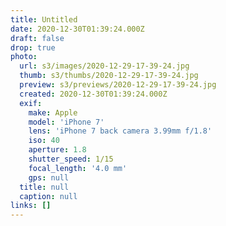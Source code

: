 ```yaml
---
title: Untitled
date: 2020-12-30T01:39:24.000Z
draft: false
drop: true
photo:
  url: s3/images/2020-12-29-17-39-24.jpg
  thumb: s3/thumbs/2020-12-29-17-39-24.jpg
  preview: s3/previews/2020-12-29-17-39-24.jpg
  created: 2020-12-30T01:39:24.000Z
  exif:
    make: Apple
    model: 'iPhone 7'
    lens: 'iPhone 7 back camera 3.99mm f/1.8'
    iso: 40
    aperture: 1.8
    shutter_speed: 1/15
    focal_length: '4.0 mm'
    gps: null
  title: null
  caption: null
links: []
---
```

